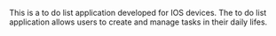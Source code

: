 This is a to do list application developed for IOS devices.
The to do list application allows users to create and manage tasks in their daily lifes.
